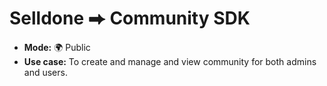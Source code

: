 # Selldone ⮕ Community SDK

* **Mode:** 🌍 Public
* **Use case:** To create and manage and view community for both admins and users.
